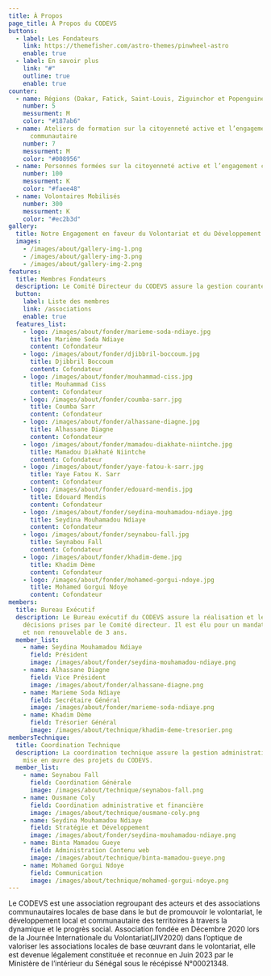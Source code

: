 ```yaml
---
title: À Propos
page_title: À Propos du CODEVS
buttons:
  - label: Les Fondateurs
    link: https://themefisher.com/astro-themes/pinwheel-astro
    enable: true
  - label: En savoir plus
    link: "#"
    outline: true
    enable: true
counter:
  - name: Régions (Dakar, Fatick, Saint-Louis, Ziguinchor et Popenguine)
    number: 5
    messurment: M
    color: "#187ab6"
  - name: Ateliers de formation sur la citoyenneté active et l’engagement
      communautaire
    number: 7
    messurment: M
    color: "#008956"
  - name: Personnes formées sur la citoyenneté active et l’engagement communautaire
    number: 100
    messurment: K
    color: "#faee48"
  - name: Volontaires Mobilisés
    number: 300
    messurment: K
    color: "#ec2b3d"
gallery:
  title: Notre Engagement en faveur du Volontariat et du Développement Local
  images:
    - /images/about/gallery-img-1.png
    - /images/about/gallery-img-3.png
    - /images/about/gallery-img-2.png
features:
  title: Membres Fondateurs
  description: Le Comité Directeur du CODEVS assure la gestion courante et l'administration de l'association. Il dispose des pouvoirs les plus étendus pour faire ou autoriser tous actes qui ne sont pas réservés à l'Assemblée Générale. Il est élu par AG pour un mandat de 3 ans et remplacé au ⅔ à la fin du mandat.
  button:
    label: Liste des membres
    link: /associations
    enable: true
  features_list:
    - logo: /images/about/fonder/marieme-soda-ndiaye.jpg
      title: Marième Soda Ndiaye
      content: Cofondateur
    - logo: /images/about/fonder/djibbril-boccoum.jpg
      title: Djibbril Boccoum
      content: Cofondateur
    - logo: /images/about/fonder/mouhammad-ciss.jpg
      title: Mouhammad Ciss
      content: Cofondateur
    - logo: /images/about/fonder/coumba-sarr.jpg
      title: Coumba Sarr
      content: Cofondateur
    - logo: /images/about/fonder/alhassane-diagne.jpg
      title: Alhassane Diagne
      content: Cofondateur
    - logo: /images/about/fonder/mamadou-diakhate-niintche.jpg
      title: Mamadou Diakhaté Niintche
      content: Cofondateur
    - logo: /images/about/fonder/yaye-fatou-k-sarr.jpg
      title: Yaye Fatou K. Sarr
      content: Cofondateur
    - logo: /images/about/fonder/edouard-mendis.jpg
      title: Edouard Mendis
      content: Cofondateur
    - logo: /images/about/fonder/seydina-mouhamadou-ndiaye.jpg
      title: Seydina Mouhamadou Ndiaye
      content: Cofondateur
    - logo: /images/about/fonder/seynabou-fall.jpg
      title: Seynabou Fall
      content: Cofondateur
    - logo: /images/about/fonder/khadim-deme.jpg
      title: Khadim Dème
      content: Cofondateur
    - logo: /images/about/fonder/mohamed-gorgui-ndoye.jpg
      title: Mohamed Gorgui Ndoye
      content: Cofondateur
members:
  title: Bureau Exécutif
  description: Le Bureau exécutif du CODEVS assure la réalisation et le suivi des
    décisions prises par le Comité directeur. Il est élu pour un mandat unique
    et non renouvelable de 3 ans.
  member_list:
    - name: Seydina Mouhamadou Ndiaye
      field: Président
      image: /images/about/fonder/seydina-mouhamadou-ndiaye.png
    - name: Alhassane Diagne
      field: Vice Président
      image: /images/about/fonder/alhassane-diagne.png
    - name: Marieme Soda Ndiaye
      field: Secrétaire Général
      image: /images/about/fonder/marieme-soda-ndiaye.png
    - name: Khadim Dème
      field: Trésorier Général
      image: /images/about/technique/khadim-deme-tresorier.png
membersTechnique:
  title: Coordination Technique
  description: La coordination technique assure la gestion administrative et la
    mise en œuvre des projets du CODEVS.
  member_list:
    - name: Seynabou Fall
      field: Coordination Générale
      image: /images/about/technique/seynabou-fall.png
    - name: Ousmane Coly
      field: Coordination administrative et financière
      image: /images/about/technique/ousmane-coly.png
    - name: Seydina Mouhamadou Ndiaye
      field: Stratégie et Développement
      image: /images/about/fonder/seydina-mouhamadou-ndiaye.png
    - name: Binta Mamadou Gueye
      field: Administration Contenu web
      image: /images/about/technique/binta-mamadou-gueye.png
    - name: Mohamed Gorgui Ndoye
      field: Communication
      image: /images/about/technique/mohamed-gorgui-ndoye.png
---
```

Le CODEVS est une association regroupant des acteurs et des associations communautaires locales de base dans le but de promouvoir le volontariat, le développement local et communautaire des territoires à travers la dynamique et le progrès social. Association fondée en Décembre 2020 lors de la Journée Internationale du Volontariat(JIV2020) dans l’optique de valoriser les associations locales de base œuvrant dans le volontariat, elle est devenue légalement constituée et reconnue en Juin 2023 par le Ministère de l’intérieur du Sénégal sous le récépissé N°00021348.